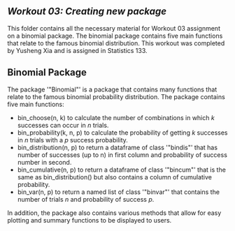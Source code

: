 ***Workout 03: Creating new package***
-----

This folder contains all the necessary material for Workout 03 assignment on a binomial package. 
The binomial package contains five main functions that relate to the famous binomial distribution. 
This workout was completed by Yusheng Xia and is assigned in Statistics 133.

## Binomial Package

The package '"Binomial"' is a package that contains many functions that relate to the famous binomial probability distribution. The package contains five main functions:
  
  - bin_choose(n, k) to calculate the number of combinations in which *k* successes can occur in *n* trials.
  - bin_probability(k, n, p) to calculate the probability of getting *k* successes in *n* trials with a *p* success probability.
  - bin_distribution(n, p) to return a dataframe of class '"bindis"' that has number of successes (up to n) in first column and probability of success number in second.
  - bin_cumulative(n, p) to return a dataframe of class '"bincum"' that is the same as bin_distribution() but also contains a column of cumulative probability.
  - bin_var(n, p) to return a named list of class '"binvar"' that contains the number of trials *n* and probability of success *p*.
  
In addition, the package also contains various methods that allow for easy plotting and summary functions to be displayed to users.
